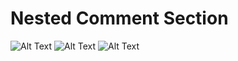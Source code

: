# Nested Comment Section
![Alt Text]("https://github.com/arsalanhub/Nested-Comments-Section/blob/main/demo/img1.png)
![Alt Text]("https://github.com/arsalanhub/Nested-Comments-Section/blob/main/demo/img2.png)
![Alt Text]("https://github.com/arsalanhub/Nested-Comments-Section/blob/main/demo/img3.png)
